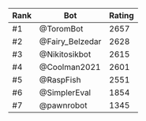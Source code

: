 Rank|Bot|Rating
---|---|---
#1|@ToromBot|2657
#2|@Fairy_Belzedar|2628
#3|@Nikitosikbot|2615
#4|@Coolman2021|2601
#5|@RaspFish|2551
#6|@SimplerEval|1854
#7|@pawnrobot|1345
